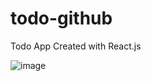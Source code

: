 # todo-github
Todo App Created with React.js

![image](https://user-images.githubusercontent.com/60341606/117306667-7de21880-ae9d-11eb-8356-262730be4da5.png)

